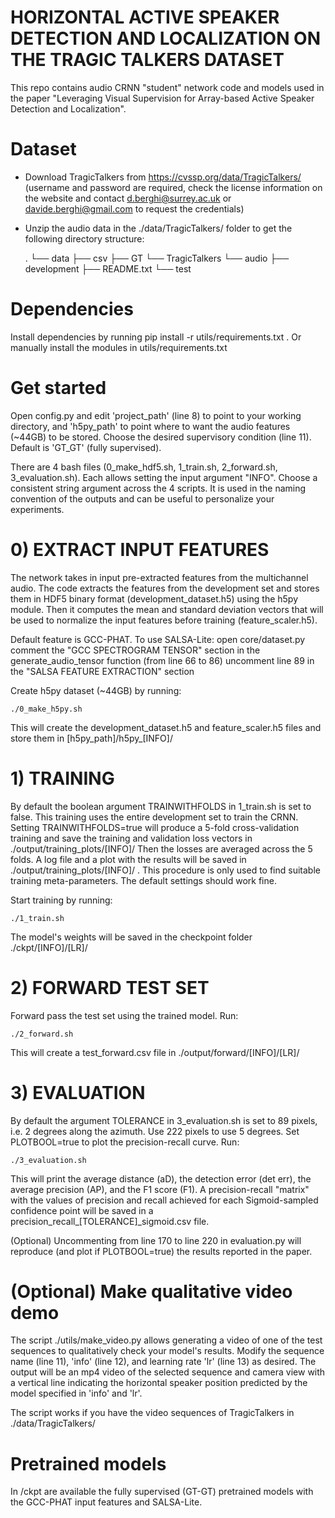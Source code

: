 # HORIZONTAL ACTIVE SPEAKER DETECTION AND LOCALIZATION ON THE TRAGIC TALKERS DATASET

This repo contains audio CRNN "student" network code and models used in the paper "Leveraging Visual Supervision for Array-based Active Speaker Detection and Localization".

# Dataset

- Download TragicTalkers from https://cvssp.org/data/TragicTalkers/ (username and password are required, check the license information on the website and contact d.berghi@surrey.ac.uk or davide.berghi@gmail.com to request the credentials)

- Unzip the audio data in the ./data/TragicTalkers/ folder to get the following directory structure:

	.
	└── data
	    ├── csv
	    ├── GT
	    └── TragicTalkers
		└── audio
		    ├── development
		    ├── README.txt
		    └── test


# Dependencies

Install dependencies by running pip install -r utils/requirements.txt . Or manually install the modules in utils/requirements.txt



# Get started

Open config.py and edit 'project_path' (line 8) to point to your working directory, and 'h5py_path' to point where to want the audio features (~44GB) to be stored.
Choose the desired supervisory condition (line 11). Default is 'GT_GT' (fully supervised).

There are 4 bash files (0_make_hdf5.sh, 1_train.sh, 2_forward.sh, 3_evaluation.sh). Each allows setting the input argument "INFO". Choose a consistent string argument across the 4 scripts. It is used in the naming convention of the outputs and can be useful to personalize your experiments.



# 0) EXTRACT INPUT FEATURES 

The network takes in input pre-extracted features from the multichannel audio. The code extracts the features from the development set and stores them in HDF5 binary format (development_dataset.h5) using the h5py module. 
Then it computes the mean and standard deviation vectors that will be used to normalize the input features before training (feature_scaler.h5).

Default feature is GCC-PHAT. To use SALSA-Lite: 
	open core/dataset.py 
	comment the "GCC SPECTROGRAM TENSOR" section in the generate_audio_tensor function (from line 66 to 86) 
	uncomment line 89 in the "SALSA FEATURE EXTRACTION" section 

Create h5py dataset (~44GB) by running:
 
	./0_make_h5py.sh

This will create the development_dataset.h5 and feature_scaler.h5 files and store them in [h5py_path]/h5py_[INFO]/



# 1) TRAINING

By default the boolean argument TRAINWITHFOLDS in 1_train.sh is set to false. This training uses the entire development set to train the CRNN. 
Setting TRAINWITHFOLDS=true will produce a 5-fold cross-validation training and save the training and validation loss vectors in ./output/training_plots/[INFO]/
Then the losses are averaged across the 5 folds. A log file and a plot with the results will be saved in ./output/training_plots/[INFO]/ .
This procedure is only used to find suitable training meta-parameters. The default settings should work fine.

Start training by running:

	./1_train.sh

The model's weights will be saved in the checkpoint folder ./ckpt/[INFO]/[LR]/



# 2) FORWARD TEST SET

Forward pass the test set using the trained model. Run:

	./2_forward.sh

This will create a test_forward.csv file in ./output/forward/[INFO]/[LR]/



# 3) EVALUATION

By default the argument TOLERANCE in 3_evaluation.sh is set to 89 pixels, i.e. 2 degrees along the azimuth. Use 222 pixels to use 5 degrees.
Set PLOTBOOL=true to plot the precision-recall curve.
Run:
	
	./3_evaluation.sh

This will print the average distance (aD), the detection error (det err), the average precision (AP), and the F1 score (F1). 
A precision-recall "matrix" with the values of precision and recall achieved for each Sigmoid-sampled confidence point will be saved in a precision_recall_[TOLERANCE]_sigmoid.csv file.

(Optional) Uncommenting from line 170 to line 220 in evaluation.py will reproduce (and plot if PLOTBOOL=true) the results reported in the paper. 



# (Optional) Make qualitative video demo

The script ./utils/make_video.py allows generating a video of one of the test sequences to qualitatively check your model's results. 
Modify the sequence name (line 11), 'info' (line 12), and learning rate 'lr' (line 13) as desired. The output will be an mp4 video of the selected sequence and camera view with a vertical line indicating the horizontal speaker position predicted by the model specified in 'info' and 'lr'.

The script works if you have the video sequences of TragicTalkers in ./data/TragicTalkers/ 



# Pretrained models

In /ckpt are available the fully supervised (GT-GT) pretrained models with the GCC-PHAT input features and SALSA-Lite.

